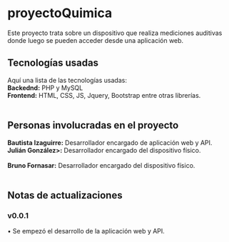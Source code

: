 # proyectoQuimica
Este proyecto trata sobre un dispositivo que realiza mediciones auditivas donde luego se pueden acceder desde una aplicación web.

## Tecnologías usadas
Aquí una lista de las tecnologías usadas:<br>
**Backednd:** PHP y MySQL<br>
**Frontend:** HTML, CSS, JS, Jquery, Bootstrap entre otras librerías.<br><br>

## Personas involucradas en el proyecto
**Bautista Izaguirre:** Desarrollador encargado de aplicación web y API.<br>
**Julián González>:** Desarrollador encargado del dispositivo físico.<br><br>
**Bruno Fornasar:** Desarrollador encargado del dispositivo físico.<br><br>

## Notas de actualizaciones

### <strong>v0.0.1</strong>
• Se empezó el desarrollo de la aplicación web y API.
